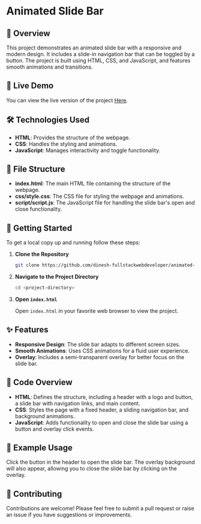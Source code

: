 # Animated Slide Bar

## 📖 Overview

This project demonstrates an animated slide bar with a responsive and modern design. It includes a slide-in navigation bar that can be toggled by a button. The project is built using HTML, CSS, and JavaScript, and features smooth animations and transitions.

## 🔗 Live Demo

You can view the live version of the project [Here](https://66c0abc6ac8fdb8b11807b13--dinesh-animated-slidebar.netlify.app/).

## 🛠️ Technologies Used

- **HTML**: Provides the structure of the webpage.
- **CSS**: Handles the styling and animations.
- **JavaScript**: Manages interactivity and toggle functionality.

## 📁 File Structure

- **index.html**: The main HTML file containing the structure of the webpage.
- **css/style.css**: The CSS file for styling the webpage and animations.
- **script/script.js**: The JavaScript file for handling the slide bar's open and close functionality.

## 🚀 Getting Started

To get a local copy up and running follow these steps:

1. **Clone the Repository**

    ```bash
    git clone https://github.com/dinesh-fullstackwebdeveloper/animated-text.git
    ```

2. **Navigate to the Project Directory**

    ```bash
    cd <project-directory>
    ```

3. **Open `index.html`**

    Open `index.html` in your favorite web browser to view the project.

## ✨ Features

- **Responsive Design**: The slide bar adapts to different screen sizes.
- **Smooth Animations**: Uses CSS animations for a fluid user experience.
- **Overlay**: Includes a semi-transparent overlay for better focus on the slide bar.

## 📜 Code Overview

- **HTML**: Defines the structure, including a header with a logo and button, a slide bar with navigation links, and main content.
- **CSS**: Styles the page with a fixed header, a sliding navigation bar, and background animations.
- **JavaScript**: Adds functionality to open and close the slide bar using a button and overlay click events.

## 🧩 Example Usage

Click the button in the header to open the slide bar. The overlay background will also appear, allowing you to close the slide bar by clicking on the overlay.

## 🤝 Contributing

Contributions are welcome! Please feel free to submit a pull request or raise an issue if you have suggestions or improvements.
